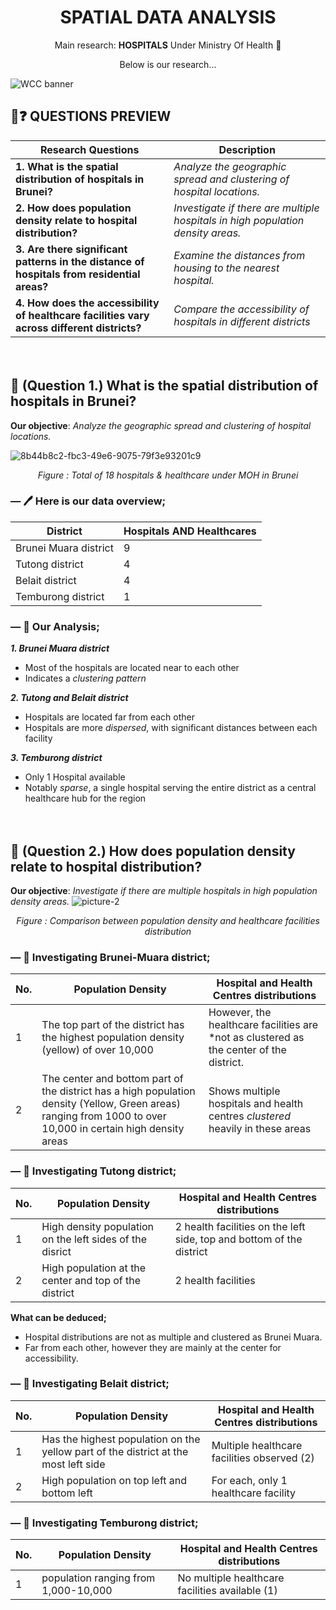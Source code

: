 
<div align="center">

# SPATIAL DATA ANALYSIS

Main research: **HOSPITALS** Under Ministry Of Health 🏥

</div>

<div align="center">

Below is our research...

</div>

![WCC banner](https://github.com/user-attachments/assets/61635994-4371-4782-a968-ad2c86dbd046)


## 📍❓ QUESTIONS PREVIEW

| **Research Questions** | **Description** |
| --- | --- |
| **1. What is the spatial distribution of hospitals in Brunei?** | *Analyze the geographic spread and clustering of hospital locations.* |
| **2. How does population density relate to hospital distribution?**  | *Investigate if there are multiple hospitals in high population density areas.* |
| **3. Are there significant patterns in the distance of hospitals from residential areas?** | *Examine the distances from housing to the nearest hospital.* |
| **4. How does the accessibility of healthcare facilities vary across different districts?** | *Compare the accessibility of hospitals in different districts* |

ㅤ

## 📍 (Question 1.)  What is the spatial distribution of hospitals in Brunei?
**Our objective**: *Analyze the geographic spread and clustering of hospital locations.*

![8b44b8c2-fbc3-49e6-9075-79f3e93201c9](https://github.com/user-attachments/assets/d98654b4-9751-4c85-93a1-8048b24bfa8b)
<p align="center"><i>Figure : Total of 18 hospitals & healthcare under MOH in Brunei</i></p>


### — 🖊️ **Here is our data overview;**

| District               | Hospitals AND Healthcares |
|------------------------|-----------|
| Brunei Muara district   | 9         |
| Tutong district         | 4         |
| Belait district         | 4         |
| Temburong district      | 1         |


### — 📝 **Our Analysis;**
***1. Brunei Muara district***
* Most of the hospitals are located near to each other
* Indicates a *clustering pattern*
  
***2. ⁠Tutong and Belait district***
* Hospitals are located far from each other
* Hospitals are more *dispersed*, with significant distances between each facility

***3. Temburong district***
* Only 1 Hospital available
* Notably *sparse*, a single hospital serving the entire district as a central healthcare hub for the region

ㅤ

## 📍 (Question 2.)  How does population density relate to hospital distribution? 
**Our objective**: *Investigate if there are multiple hospitals in high population density areas.*
![picture-2](https://github.com/user-attachments/assets/b7cd510c-3131-4bbd-ab1e-91a409c42f82)
<p align="center"><i>Figure : Comparison between population density and healthcare facilities distribution</i></p>


### — 📝 **Investigating Brunei-Muara district;**

No. | Population Density | Hospital and Health Centres distributions
-- | -- | --
1 | The top part of the district has the highest population density (yellow) of over 10,000 | However, the healthcare facilities are *not as clustered as the center of the district.
2 | The center and bottom part of the district has a high population density (Yellow, Green areas) ranging from 1000 to over 10,000 in certain high density areas | Shows multiple hospitals and health centres *clustered* heavily in these areas

### — 📝 **Investigating Tutong district;**

No. | Population Density | Hospital and Health Centres distributions
-- | -- | --
1 | High density population on the left sides of the disrict | 2 health facilities on the left side, top and bottom of the district
2 | High population at the center and top of the district | 2 health facilities

**What can be deduced;** 
* Hospital distributions are not as multiple and clustered as Brunei Muara.
* Far from each other, however they are mainly at the center for accessibility.

### — 📝 **Investigating Belait district;**
No. | Population Density | Hospital and Health Centres distributions
-- | -- | --
1 | Has the highest population on the yellow part of the district at the most left side | Multiple healthcare facilities observed (2)
2 | High population on top left and bottom left | For each, only 1 healthcare facility

### — 📝 **Investigating Temburong district;**
No. | Population Density | Hospital and Health Centres distributions
-- | -- | --
1 | population ranging from 1,000-10,000 | No multiple healthcare facilities available (1)









